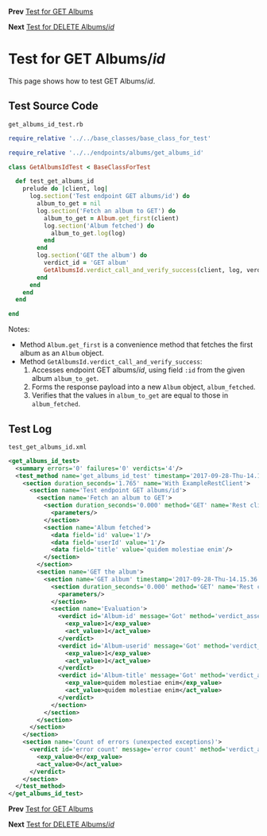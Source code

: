 <!--- GENERATED FILE, DO NOT EDIT --->
**Prev** [Test for GET Albums](./GetAlbums.md)

**Next** [Test for DELETE Albums/_id_](./DeleteAlbumsId.md)


# Test for GET Albums/_id_

This page shows how to test GET Albums/_id_.

## Test Source Code

<code>get_albums_id_test.rb</code>
```ruby
require_relative '../../base_classes/base_class_for_test'

require_relative '../../endpoints/albums/get_albums_id'

class GetAlbumsIdTest < BaseClassForTest

  def test_get_albums_id
    prelude do |client, log|
      log.section('Test endpoint GET albums/id') do
        album_to_get = nil
        log.section('Fetch an album to GET') do
          album_to_get = Album.get_first(client)
          log.section('Album fetched') do
            album_to_get.log(log)
          end
        end
        log.section('GET the album') do
          verdict_id = 'GET album'
          GetAlbumsId.verdict_call_and_verify_success(client, log, verdict_id, album_to_get)
        end
      end
    end
  end

end
```

Notes:

- Method <code>Album.get_first</code> is a convenience method that fetches the first album as an <code>Album</code> object.
- Method <code>GetAlbumsId.verdict_call_and_verify_success</code>:
  1.  Accesses endpoint GET albums/_id_, using field <code>:id</code> from the given album <code>album_to_get</code>.
  2.  Forms the response payload into a new <code>Album</code> object, <code>album_fetched</code>.
  3.  Verifies that the values in <code>album_to_get</code> are equal to those in <code>album_fetched</code>.

##  Test Log

<code>test_get_albums_id.xml</code>
```xml
<get_albums_id_test>
  <summary errors='0' failures='0' verdicts='4'/>
  <test_method name='get_albums_id_test' timestamp='2017-09-28-Thu-14.15.34.871'>
    <section duration_seconds='1.765' name='With ExampleRestClient'>
      <section name='Test endpoint GET albums/id'>
        <section name='Fetch an album to GET'>
          <section duration_seconds='0.000' method='GET' name='Rest client' timestamp='2017-09-28-Thu-14.15.34.875' url='https://jsonplaceholder.typicode.com/albums'>
            <parameters/>
          </section>
          <section name='Album fetched'>
            <data field='id' value='1'/>
            <data field='userId' value='1'/>
            <data field='title' value='quidem molestiae enim'/>
          </section>
        </section>
        <section name='GET the album'>
          <section name='GET album' timestamp='2017-09-28-Thu-14.15.36.397'>
            <section duration_seconds='0.000' method='GET' name='Rest client' timestamp='2017-09-28-Thu-14.15.36.397' url='https://jsonplaceholder.typicode.com/albums/1'>
              <parameters/>
            </section>
            <section name='Evaluation'>
              <verdict id='Album-id' message='Got' method='verdict_assert_equal?' outcome='passed' volatile='false'>
                <exp_value>1</exp_value>
                <act_value>1</act_value>
              </verdict>
              <verdict id='Album-userid' message='Got' method='verdict_assert_equal?' outcome='passed' volatile='false'>
                <exp_value>1</exp_value>
                <act_value>1</act_value>
              </verdict>
              <verdict id='Album-title' message='Got' method='verdict_assert_equal?' outcome='passed' volatile='false'>
                <exp_value>quidem molestiae enim</exp_value>
                <act_value>quidem molestiae enim</act_value>
              </verdict>
            </section>
          </section>
        </section>
      </section>
    </section>
    <section name='Count of errors (unexpected exceptions)'>
      <verdict id='error count' message='error count' method='verdict_assert_equal?' outcome='passed' volatile='true'>
        <exp_value>0</exp_value>
        <act_value>0</act_value>
      </verdict>
    </section>
  </test_method>
</get_albums_id_test>
```

**Prev** [Test for GET Albums](./GetAlbums.md)

**Next** [Test for DELETE Albums/_id_](./DeleteAlbumsId.md)

